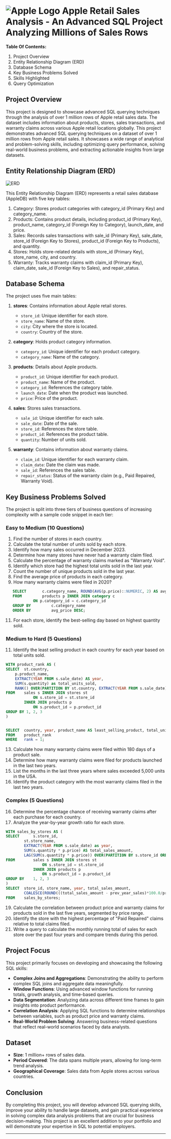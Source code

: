 
# ![Apple Logo](https://images.unsplash.com/photo-1615725802642-936d9aade2ba?q=80&w=1932&auto=format&fit=crop&ixlib=rb-4.0.3&ixid=M3wxMjA3fDB8MHxwaG90by1wYWdlfHx8fGVufDB8fHx8fA%3D%3D) Apple Retail Sales Analysis - An Advanced SQL Project Analyzing Millions of Sales Rows

**Table Of Contents:**
1. Project Overview
2. Entity Relationship Diagram (ERD)
3. Database Schema
4. Key Business Problems Solved
5. Skills Highlighted
6. Query Optimization

## Project Overview

This project is designed to showcase advanced SQL querying techniques through the analysis of over 1 million rows of Apple retail sales data. The dataset includes information about products, stores, sales transactions, and warranty claims across various Apple retail locations globally. This project demonstrates advanced SQL querying techniques on a dataset of over 1 million rows from Apple retail sales. It showcases a wide range of analytical and problem-solving skills, including optimizing query performance, solving real-world business problems, and extracting actionable insights from large datasets.


## Entity Relationship Diagram (ERD)

![ERD](https://github.com/najirh/Apple-Retail-Sales-SQL-Project---Analyzing-Millions-of-Sales-Rows/blob/main/erd.png)

This Entity Relationship Diagram (ERD) represents a retail sales database (AppleDB) with five key tables:
1. Category: Stores product categories with category_id (Primary Key) and category_name.
2. Products: Contains product details, including product_id (Primary Key), product_name, category_id (Foreign Key to Category), launch_date, and price.
3. Sales: Records sales transactions with sale_id (Primary Key), sale_date, store_id (Foreign Key to Stores), product_id (Foreign Key to Products), and quantity.
4. Stores: Holds store-related details with store_id (Primary Key), store_name, city, and country.
5. Warranty: Tracks warranty claims with claim_id (Primary Key), claim_date, sale_id (Foreign Key to Sales), and repair_status.



## Database Schema

The project uses five main tables:

1. **stores**: Contains information about Apple retail stores.
   - `store_id`: Unique identifier for each store.
   - `store_name`: Name of the store.
   - `city`: City where the store is located.
   - `country`: Country of the store.

2. **category**: Holds product category information.
   - `category_id`: Unique identifier for each product category.
   - `category_name`: Name of the category.

3. **products**: Details about Apple products.
   - `product_id`: Unique identifier for each product.
   - `product_name`: Name of the product.
   - `category_id`: References the category table.
   - `launch_date`: Date when the product was launched.
   - `price`: Price of the product.

4. **sales**: Stores sales transactions.
   - `sale_id`: Unique identifier for each sale.
   - `sale_date`: Date of the sale.
   - `store_id`: References the store table.
   - `product_id`: References the product table.
   - `quantity`: Number of units sold.

5. **warranty**: Contains information about warranty claims.
   - `claim_id`: Unique identifier for each warranty claim.
   - `claim_date`: Date the claim was made.
   - `sale_id`: References the sales table.
   - `repair_status`: Status of the warranty claim (e.g., Paid Repaired, Warranty Void).

## Key Business Problems Solved

The project is split into three tiers of business questions of increasing complexity with a sample code snippet in each tier:

### Easy to Medium (10 Questions)

1. Find the number of stores in each country.
2. Calculate the total number of units sold by each store.
3. Identify how many sales occurred in December 2023.
4. Determine how many stores have never had a warranty claim filed.
5. Calculate the percentage of warranty claims marked as "Warranty Void".
6. Identify which store had the highest total units sold in the last year.
7. Count the number of unique products sold in the last year.
8. Find the average price of products in each category.
9. How many warranty claims were filed in 2020?
```sql
   SELECT 		c.category_name, ROUND(AVG(p.price)::NUMERIC, 2) AS avg_price
   FROM 		products p INNER JOIN category c
			ON p.category_id = c.category_id
   GROUP BY	        c.category_name
   ORDER BY	        avg_price DESC;
```
11. For each store, identify the best-selling day based on highest quantity sold.

### Medium to Hard (5 Questions)

11. Identify the least selling product in each country for each year based on total units sold.
```sql
WITH product_rank AS (
SELECT 	st.country, 
	p.product_name, 
	EXTRACT(YEAR FROM s.sale_date) AS year, 
	SUM(s.quantity) as total_units_sold,
	RANK() OVER(PARTITION BY st.country, EXTRACT(YEAR FROM s.sale_date) ORDER BY SUM(s.quantity) ASC) AS rank
FROM	sales s INNER JOIN stores st
			ON s.store_id = st.store_id
		INNER JOIN products p
			ON s.product_id = p.product_id
GROUP BY 1, 2, 3
)


SELECT 	country, year, product_name AS least_selling_product, total_units_sold
FROM	product_rank
WHERE 	rank = 1;
```
13. Calculate how many warranty claims were filed within 180 days of a product sale.
14. Determine how many warranty claims were filed for products launched in the last two years.
15. List the months in the last three years where sales exceeded 5,000 units in the USA.
16. Identify the product category with the most warranty claims filed in the last two years.

### Complex (5 Questions)

16. Determine the percentage chance of receiving warranty claims after each purchase for each country.
17. Analyze the year-by-year growth ratio for each store.
```sql
WITH sales_by_stores AS (
SELECT 		s.store_id, 
		st.store_name,
		EXTRACT(YEAR FROM s.sale_date) as year,
		SUM(s.quantity * p.price) AS total_sales_amount,
		LAG(SUM(s.quantity * p.price)) OVER(PARTITION BY s.store_id ORDER BY EXTRACT(YEAR FROM s.sale_date)) as prev_year_sales
FROM		sales s INNER JOIN stores st
				ON s.store_id = st.store_id
			INNER JOIN products p
				ON s.product_id = p.product_id
GROUP BY 	1, 2, 3
)
SELECT 	store_id, store_name, year, total_sales_amount,
		COALESCE(ROUND(((total_sales_amount - prev_year_sales)*100.0/prev_year_sales)::NUMERIC, 2), 0)AS year_by_year_growth_ratio
FROM 	sales_by_stores;
```
19. Calculate the correlation between product price and warranty claims for products sold in the last five years, segmented by price range.
20. Identify the store with the highest percentage of "Paid Repaired" claims relative to total claims filed.
21. Write a query to calculate the monthly running total of sales for each store over the past four years and compare trends during this period.


## Project Focus

This project primarily focuses on developing and showcasing the following SQL skills:

- **Complex Joins and Aggregations**: Demonstrating the ability to perform complex SQL joins and aggregate data meaningfully.
- **Window Functions**: Using advanced window functions for running totals, growth analysis, and time-based queries.
- **Data Segmentation**: Analyzing data across different time frames to gain insights into product performance.
- **Correlation Analysis**: Applying SQL functions to determine relationships between variables, such as product price and warranty claims.
- **Real-World Problem Solving**: Answering business-related questions that reflect real-world scenarios faced by data analysts.


## Dataset

- **Size**: 1 million+ rows of sales data.
- **Period Covered**: The data spans multiple years, allowing for long-term trend analysis.
- **Geographical Coverage**: Sales data from Apple stores across various countries.

## Conclusion

By completing this project, you will develop advanced SQL querying skills, improve your ability to handle large datasets, and gain practical experience in solving complex data analysis problems that are crucial for business decision-making. This project is an excellent addition to your portfolio and will demonstrate your expertise in SQL to potential employers.

---

